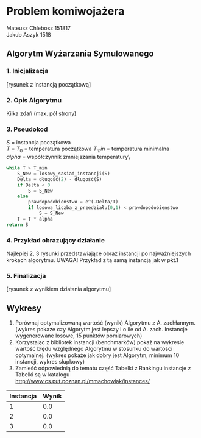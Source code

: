 # Problem komiwojażera
Mateusz Chlebosz 151817\
Jakub Aszyk 1518

## Algorytm Wyżarzania Symulowanego

### 1. Inicjalizacja
[rysunek z instancją początkową]
### 2. Opis Algorytmu
Kilka zdań (max. pół strony)
### 3. Pseudokod
$S$ = instancja początkowa\
$T$ = $T_0$ = temperatura początkowa
$T_min$ = temperatura minimalna\
$alpha$ = współczynnik zmniejszania temperatury\
```python
while T > T_min
    S_New = losowy_sasiad_instancji(S)
    Delta = długość(2) - długość(S)
    if Delta < 0
        S = S_New
    else
        prawdopodobienstwo = e^(-Delta/T)
        if losowa_liczba_z_przedziału(0,1) < prawdopodobienstwo
            S = S_New
    T = T * alpha
return S
```

### 4. Przykład obrazujący działanie
Najlepiej 2, 3 rysunki przedstawiające obraz instancji po najważniejszych krokach algorytmu. UWAGA! Przykład z tą samą instancją jak w pkt.1
### 5. Finalizacja
[rysunek z wynikiem działania algorytmu]
## Wykresy

1.	Porównaj optymalizowaną wartość (wynik) Algorytmu z A. zachłannym.
(wykres pokaże czy Algorytm jest lepszy i o ile od A. zach.
Instancje wygenerowane losowe, 15 punktów pomiarowych)
2.	Korzystając z bibliotek instancji (benchmarków) pokaż na wykresie wartość błędu względnego Algorytmu w stosunku do wartości optymalnej.
(wykres pokaże jak dobry jest Algorytm,
minimum 10 instancji, wykres słupkowy)
3.	Zamieść odpowiednią do tematu część Tabelki z Rankingu instancje z Tabelki są w katalogu  http://www.cs.put.poznan.pl/mmachowiak/instances/


| Instancja | Wynik |
| --------- | ----- |
| 1         | 0.0   |
| 2         | 0.0   |
| 3         | 0.0   |
